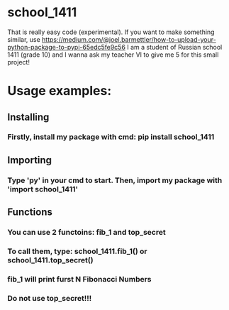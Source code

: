 # school_1411
That is really easy code (experimental). If you want to make something similar, use https://medium.com/@joel.barmettler/how-to-upload-your-python-package-to-pypi-65edc5fe9c56 I am a student of Russian school 1411 (grade 10) and I wanna ask my teacher VI to give me 5 for this small project!
# Usage examples:
 ## Installing
   ### Firstly, install my package with cmd: pip install school_1411
 ## Importing
   ### Type 'py' in your cmd to start. Then, import my package with 'import school_1411'
 ## Functions
   ### You can use 2 functoins: fib_1 and top_secret
   ### To call them, type: school_1411.fib_1() or school_1411.top_secret()
   ### fib_1 will print furst N Fibonacci Numbers
   ### Do not use top_secret!!!
